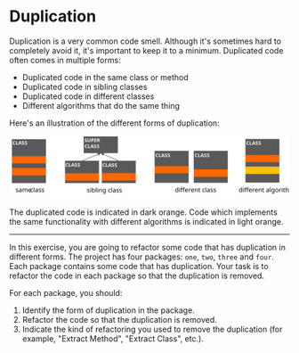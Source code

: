 # Duplication

Duplication is a very common code smell. Although it's sometimes hard to
completely avoid it, it's important to keep it to a minimum. Duplicated code
often comes in multiple forms:

- Duplicated code in the same class or method
- Duplicated code in sibling classes
- Duplicated code in different classes
- Different algorithms that do the same thing

Here's an illustration of the different forms of duplication:

![Categories of duplicated code](dup.svg)

The duplicated code is indicated in dark orange. Code which implements the same
functionality with different algorithms is indicated in light orange.

---

In this exercise, you are going to refactor some code that has duplication in
different forms. The project has four packages: `one`, `two`, `three` and
`four`. Each package contains some code that has duplication. Your task is to
refactor the code in each package so that the duplication is removed.

For each package, you should:

1. Identify the form of duplication in the package.
2. Refactor the code so that the duplication is removed.
3. Indicate the kind of refactoring you used to remove the duplication (for
   example, "Extract Method", "Extract Class", etc.).
